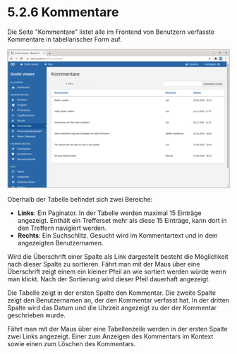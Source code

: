 # 5.2.6 Kommentare

Die Seite "Kommentare" listet alle im Frontend von Benutzern verfasste Kommentare in tabellarischer Form auf.

![&#xDC;bersicht der im Frontend von Benutzern verfassten Kommentare](../../.gitbook/assets/5.2.6_de_kommentare.png)

Oberhalb der Tabelle befindet sich zwei Bereiche:

* **Links**: Ein Paginator. In der Tabelle werden maximal 15 Einträge angezeigt. Enthält ein Trefferset mehr als diese 15 Einträge, kann dort in den Treffern navigiert werden.
* **Rechts**: Ein Suchschlitz. Gesucht wird im Kommentartext und in dem angezeigten Benutzernamen.

Wird die Überschrift einer Spalte als Link dargestellt besteht die Möglichkeit nach dieser Spalte zu sortieren. Fährt man mit der Maus über eine Überschrift zeigt einem ein kleiner Pfeil an wie sortiert werden würde wenn man klickt. Nach der Sortierung wird dieser Pfeil dauerhaft angezeigt.

Die Tabelle zeigt in der ersten Spalte den Kommentar. Die zweite Spalte zeigt den Benutzernamen an, der den Kommentar verfasst hat. In der dritten Spalte wird das Datum und die Uhrzeit angezeigt zu der der Kommentar geschrieben wurde. 

Fährt man mit der Maus über eine Tabellenzeile werden in der ersten Spalte zwei Links angezeigt. Einer zum Anzeigen des Kommentars im Kontext sowie einen zum Löschen des Kommentars.

